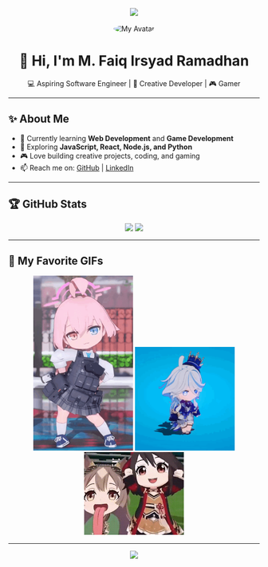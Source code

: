 <!-- Banner -->
<p align="center">
  <img src="https://capsule-render.vercel.app/api?type=waving&color=0:7c3aed,100:9333ea&height=200&section=header&text=Welcome%20to%20My%20Profile!&fontSize=40&fontColor=ffffff&animation=fadeIn" />
</p>

<!-- Logo / Avatar -->
<p align="center">
  <img src="https://avatars.githubusercontent.com/u/00000000?v=4" width="120" style="border-radius:50%;" alt="My Avatar"/>
</p>

<h1 align="center">👋 Hi, I'm M. Faiq Irsyad Ramadhan</h1>
<p align="center">💻 Aspiring Software Engineer | 🚀 Creative Developer | 🎮 Gamer</p>

---

## ✨ About Me
- 🔭 Currently learning **Web Development** and **Game Development**  
- 🌱 Exploring **JavaScript, React, Node.js, and Python**  
- 🎮 Love building creative projects, coding, and gaming  
- 📫 Reach me on: [GitHub](https://github.com/username) | [LinkedIn](#)  

---

## 🏆 GitHub Stats
<p align="center">
  <img src="https://github-readme-stats.vercel.app/api?username=username&show_icons=true&theme=tokyonight" height="150"/>
  <img src="https://github-readme-stats.vercel.app/api/top-langs/?username=username&layout=compact&theme=tokyonight" height="150"/>
</p>

---

## 🎉 My Favorite GIFs
<p align="center">
  <img src="./takanashi-hoshino-blue-archive.gif" width="200" />
  <img src="./furina-genshin-impact.gif" width="200" />
  <img src="./satono-diamond-kitasan-black.gif" width="200" />
</p>

---

<!-- Footer Decoration -->
<p align="center">
  <img src="https://capsule-render.vercel.app/api?type=waving&color=0:9333ea,100:7c3aed&height=120&section=footer"/>
</p>
